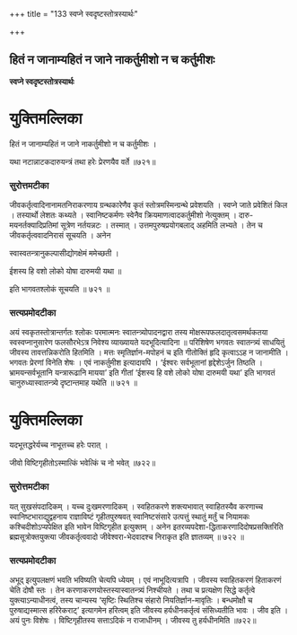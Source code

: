 +++
title = "133 स्वप्ने स्वदृष्टस्तोत्रस्यार्थः"

+++


## हितं न जानाम्यहितं न जाने नाकर्तुमीशो न च कर्तुमीशः

**स्वप्ने स्वदृष्टस्तोत्रस्यार्थः**

# **युक्तिमल्लिका**

हितं न जानाम्यहितं न जाने नाकर्तुमीशो न च कर्तुमीशः ।

यथा नटान्नाटकदारुयन्त्रं तथा हरेः प्रेरणयैव वर्ते ॥७२१॥

### **सुरोत्तमटीका**

जीवकर्तृत्वादिनानामतनिराकरणाय ग्रन्थकारेणैव कृतं स्तोत्रमस्मिन्ग्रन्थे प्रवेशयति । स्वप्ने जाते प्रवेशितं किल । तस्यार्थो लेशतः कथ्यते । स्वानिष्टकर्मणः स्वेनैव क्रियमाणत्वादकर्तुमीशो नेत्युक्तम् । दारु-मयनर्तक्यादिप्रतिमां सूत्रेण नर्तयन्नटः । तस्मात् । उत्तमपुरुषप्रयोगबलाद् अहमिति लभ्यते । तेन च जीवकर्तृत्ववादनिरासं सूचयति । अनेन

स्वास्वतन्त्रानुकल्पासीद्योगक्षेमं ममेच्छती ।

ईशस्य हि वशो लोको योषा दारुमयी यथा ॥

इति भागवतश्लोकं सूचयति ॥ ७२१ ॥

### **सत्यप्रमोदटीका**

अयं स्वकृतस्तोत्रान्तर्गतः श्लोकः परमात्मनः स्वातन्त्र्योपादनद्वारा तस्य मोक्षरूपफलदातृत्वसमर्थकतया स्वस्वप्नानुसारेण फलसौरभेऽत्र निवेश्य व्याख्यायते यदभूदित्यादिना ॥ परिशिषेण भगवतः स्वातन्त्र्यं साधयितुं जीवस्य तावत्तन्निकरोति हितमिति । मत्तः स्मृतिर्ज्ञान-मपोहनं च इति गीतोक्तिं हृदि कृत्वाऽऽह न जानामीति । भगवतः प्रेरणां विनेति शेषः । एवं नाकर्तुमीश इत्यादावपि । ‘ईश्वरः सर्वभूतानां हृद्देशेऽर्जुन तिष्ठति । भ्रामयन्सर्वभूतानि यन्त्रारूढानि मायया’ इति गीतां ‘ईशस्य हि वशे लोको योषा दारुमयी यथा’ इति भागवतं चानुरुध्यास्वातन्त्र्ये दृष्टान्तमाह यथेति ॥ ७२१ ॥

# **युक्तिमल्लिका**

यदभूत्तद्धरेर्यच्च नाभूत्तच्च हरेः परात् ।

जीवो विष्टिगृहीतोऽस्मात्किं भवेत्किं च नो भवेत् ॥७२२॥

### **सुरोत्तमटीका**

यत् सुखसंपदादिकम् । यच्च दुःखमरणादिकम् । स्वहितकरणे शक्त्यभावात् स्वाहितस्यैव करणाच्च स्वानिष्टभाराद्युद्वहनाय राज्ञाविष्टं गृहीतपुरुषवत् स्वानिष्टसंसारे उत्पत्तुं स्थातुं मर्तुं च नियामकः कश्चिदीशोऽप्यपेक्षित इति भावेन विष्टिगृहीत इत्युक्तम् । अनेन इतरव्यपदेशा-द्धिताकरणादिदोषप्रसक्तिरिति ब्रह्मसूत्रोक्तयुक्त्या जीवकर्तृत्ववादो जीवेश्वरा-भेदवादश्च निराकृत इति ज्ञातव्यम् ॥ ७२२ ॥

### **सत्यप्रमोदटीका**

अभूद् इत्युपलक्षणं भवति भविष्यति चेत्यपि ध्येयम् । एवं नाभूदित्यत्रापि । जीवस्य स्वाहितकरणं हिताकरणं चेति दोषौ स्तः । तेन करणाकरणयोस्तस्यास्वातन्त्र्यं निश्चीयते । तथा च प्रत्यक्षेण सिद्धे कर्तृत्वे युक्त्याऽन्याधीनत्वं, तस्य चान्यस्य ‘सृष्टिः स्थितिश्च संहारो नियतिर्ज्ञान-मावृतिः । बन्धमोक्षौ च पुरुषाद्यस्मात्स हरिरेकराट्’ इत्यागमेन हरित्वम् इति जीवस्य हर्यधीनकर्तृत्वं संसिध्यतीति भावः । जीव इति । अयं पुनः विशेषः । विष्टिगृहीतस्य सत्ताऽदिकं न राजाधीनम् । जीवस्य तु हर्यधीनमिति ॥७२२॥

